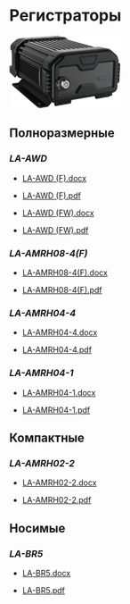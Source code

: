 # Регистраторы

![Registrator](../../img/imr-4-2.webp)

## Полноразмерные

### *LA-AWD*

* [LA-AWD (F).docx](passports\Несогласованные\Регистраторы\LA-AWD(F).docx ':ignore')

* [LA-AWD (F).pdf](passports\Несогласованные\Регистраторы\LA-AWD(F).pdf ':ignore')

* [LA-AWD (FW).docx](passports\Несогласованные\Регистраторы\LA-AWD(FW).docx ':ignore')

* [LA-AWD (FW).pdf](passports\Несогласованные\Регистраторы\LA-AWD(FW).pdf ':ignore')

### *LA-AMRH08-4(F)*

* [LA-AMRH08-4(F).docx](passports\Несогласованные\Регистраторы\LA-AMRH08-4(F).docx ':ignore')

* [LA-AMRH08-4(F).pdf](passports\Несогласованные\Регистраторы\LA-AMRH08-4(F).pdf ':ignore')

### *LA-AMRH04-4*

* [LA-AMRH04-4.docx](passports\Несогласованные\Регистраторы\LA-AMRH04-4.docx ':ignore')

* [LA-AMRH04-4.pdf](passports\Несогласованные\Регистраторы\LA-AMRH04-4.pdf ':ignore')

### *LA-AMRH04-1*

* [LA-AMRH04-1.docx](passports\Несогласованные\Регистраторы\LA-AMRH04-1.docx ':ignore')

* [LA-AMRH04-1.pdf](passports\Несогласованные\Регистраторы\LA-AMRH04-1.pdf ':ignore')

## Компактные

### *LA-AMRH02-2*

* [LA-AMRH02-2.docx](passports\Несогласованные\Регистраторы\LA-AMRH02-2.docx ':ignore')

* [LA-AMRH02-2.pdf](passports\Несогласованные\Регистраторы\LA-AMRH02-2.pdf ':ignore')

## Носимые

### *LA-BR5*

* [LA-BR5.docx](passports\Несогласованные\Регистраторы\Носимый_регистратор\LA-BR5.docx ':ignore')

* [LA-BR5.pdf](passports\Несогласованные\Регистраторы\Носимый_регистратор\LA-BR5.pdf ':ignore')